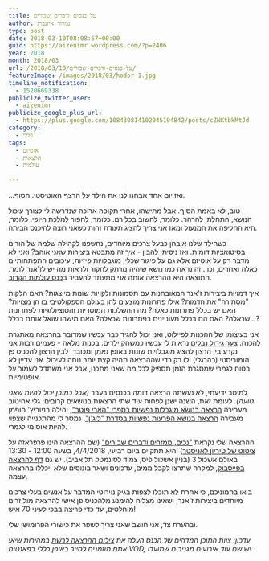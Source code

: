 ```yaml
---
title: על כנסים ודברים שבורים
author: נמרוד איזנברג
type: post
date: 2018-03-10T08:08:57+00:00
guid: https://aizenimr.wordpress.com/?p=2406
year: 2018
month: 2018/03
url: /2018/03/10/על-כנסים-ודברים-שבורים/
featureImage: /images/2018/03/hodor-1.jpg
timeline_notification:
  - 1520669338
publicize_twitter_user:
  - aizenimr
publicize_google_plus_url:
  - https://plus.google.com/108430814102045194842/posts/cZNKtbkMtJd
category:
  - כללי
tags:
  - אוטיזם
  - הרצאות
  - עולמות

---
```

...ואז יום אחד אבחנו לנו את הילד על הרצף האוטיסטי. הסוף.

טוב, לא באמת הסוף. אבל מתישהו, אחרי תקופה ארוכה שנדרשה לי לצורך עיכול הנושא, התחלתי להרהר. כלומר, לחשוב בכל רם. כלומר, לחפור למלכת היופי. כלומר, היא החליפה את המנעול ומאז אני צריך להציג תעודת זהות כשאני רוצה להיכנס הביתה.

כשהילד שלנו אובחן כבעל צרכים מיוחדים, נחשפנו לקהילה שלמה של הורים בסיטואציות דומות. ואז ניסיתי להבין - איך זה מתבטא ביצירות שאני אוהב? ואני לא מדבר רק על אוטיזם אלא גם על פיגור שכלי, מוגבלויות פיזיות, עיכובים התפתחותיים כאלה ואחרים, וכו'. זה נראה כמו נושא שיהיה מרתק לחקור ולראות מה יש לז'אנר לומר. התוצאה היא ההרצאה אותה אני מתעתד להעביר ב[כנס עולמות הקרוב][1].

איך דמויות ביצירות ז'אנר המאובחנות עם תסמונות ולקויות שונות מיוצגות? האם הלקות "מסתירה" את הדמות? אילו פתרונות מוצעים להן בעולם הספקולטיבי בו הן מצויות? האם יש בכלל פתרונות כאלה? מה ההשלכות המוסריות והסוציולוגיות לפתרונות שכאלה? האם הם בכלל מעוניינים בפתרונות שכאלה? האם מישהו שואל אותם בכלל...?

אני בעיצומן של ההכנות לפיילוט, ואני יכול להגיד כבר עכשיו שמדובר בהרצאה מאתגרת להכנה. [צער גידול נבלים][2] נראית לי עכשיו כמשחק ילדים. בכנות מלאה - פעמים רבות אני נקרע בין הרצון להציג מוגבלויות שונות באופן נאמן ומכובד, לבין הרצון להכניס פן הומוריסטי (כהרגלי) ולו רק כדי שההרצאה תהיה קצת יותר נוחה לעיכול. אני עדיין לא בטוח לגמרי שמסגרת הזמן תספיק לכל מה שאני מתכנן, אבל אני משתדל לשמור על אופטימיות.

למיטב ידיעתי, לא נעשתה הרצאה דומה בכנסים בעבר _(אבל כמובן יכול להיות שאני טועה)_. לעומת זאת, השנה ישנן לפחות עוד שתי הרצאות בנושאים קרובים: גלי אחיטוב מעבירה [הרצאה בנושא מוגבלות נפשיות בספרי "הארי פוטר"][3], והילה בניוביץ' הופמן מעבירה [הרצאה בנושא הפרעות נפשיות בסדרת "ליג'ן"][4]. נמסר לי מהתכנייה שצפוי להיות אוסומי לגמרי.

ההרצאה שלי נקראת ["נכים, ממזרים ודברים שבורים"][5] (שם ההרצאה הינו פרפראזה על [ציטוט של טיריון לאניסטר][6]) והיא תתקיים ב<span class="sessionmetavalue">יום רביעי, 4/4/2018, בשעה 12:00 - 13:30 באולם אשכול 3 (בניין אשכול פיס, צמוד לסינמטק תל אביב). יש גם <a href="https://www.facebook.com/events/193467414583916/">דף להרצאה בפייסבוק</a>, למקרה שתרצו לקבל ממים, עדכונים ושאר בונוסים שלא ייכללו בהרצאה עצמה.</span>

בואו בהמוניכם, כי אחרת לא תוכלו לצפות בגיק נוירוטי המדבר על אנשים בעלי צרכים מיוחדים ביצירות ז'אנר, ושאינו מצליח להימנע מלהכניס פן אישי להרצאה מול זרים מוחלטים, עד כדי פריצה בבכי לעיני 70 איש!

ובהערת צד, אני חושב שאני צריך לשפר את כישורי הפרומושן שלי.

_עדכון: צוות התוכן המדהים של הכנס העלה את [צילום ההרצאה לרשת][7] במהירות שיא! אתם מוזמנים לסייר באופן כללי בפאנטום VOD, יש שם עוד אירועים מגניבים שתועדו._

 [1]: http://2018.olamot-con.org.il/
 [2]: /2016/10/31/%d7%a6%d7%a2%d7%a8-%d7%92%d7%99%d7%93%d7%95%d7%9c-%d7%a0%d7%91%d7%9c%d7%99%d7%9d-%d7%94%d7%a8%d7%a6%d7%90%d7%94/
 [3]: http://program.olamot-con.org.il/olamot2018/sessions/%D7%97%D7%92-%D7%94%D7%9E%D7%95%D7%9C%D7%93-%D7%91%D7%9E%D7%97%D7%9C%D7%A7%D7%94-%D7%94%D7%A1%D7%92%D7%95%D7%A8%D7%94
 [4]: http://program.olamot-con.org.il/olamot2018/sessions/%D7%90%D7%A0%D7%99-%D7%95%D7%90%D7%A0%D7%99-%D7%95%D7%90%D7%A0%D7%99-%D7%95%D7%90%D7%A0%D7%99-%D7%94%D7%A2%D7%95%D7%9C%D7%9D-%D7%A9%D7%9C-%D7%9C%D7%99%D7%92%D7%9F
 [5]: http://program.olamot-con.org.il/olamot2018/sessions/%D7%A0%D7%9B%D7%99%D7%9D-%D7%9E%D7%95%D7%96%D7%A8%D7%99%D7%9D-%D7%95%D7%93%D7%91%D7%A8%D7%99%D7%9D-%D7%A9%D7%91%D7%95%D7%A8%D7%99%D7%9D
 [6]: https://www.youtube.com/watch?v=NXKrzoSS8cI
 [7]: http://www.scifi.org.il/vod/video/%d7%a0%d7%9b%d7%99%d7%9d-%d7%9e%d7%95%d7%96%d7%a8%d7%99%d7%9d-%d7%95%d7%93%d7%91%d7%a8%d7%99%d7%9d-%d7%a9%d7%91%d7%95%d7%a8%d7%99%d7%9d/